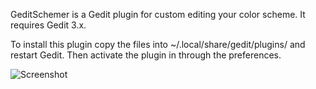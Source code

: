 
GeditSchemer is a Gedit plugin for custom editing your color scheme. It requires Gedit 3.x.

To install this plugin copy the files into ~/.local/share/gedit/plugins/ and restart Gedit. Then activate the plugin in through the preferences.

![Screenshot](http://foodnotblogs.com/jono/gs_screenshot.png)
